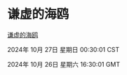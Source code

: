 # 谦虚的海鸥
[谦虚的海鸥](http://219.139.197.74:56308/qxdho/course/base/hotlink/index.php)

2024年 10月 27日 星期日 00:30:01 CST

2024年 10月 26日 星期六 16:30:01 GMT
